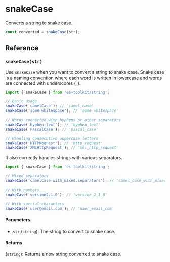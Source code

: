 # snakeCase

Converts a string to snake case.

```typescript
const converted = snakeCase(str);
```

## Reference

### `snakeCase(str)`

Use `snakeCase` when you want to convert a string to snake case. Snake case is a naming convention where each word is written in lowercase and words are connected with underscores (_).

```typescript
import { snakeCase } from 'es-toolkit/string';

// Basic usage
snakeCase('camelCase'); // 'camel_case'
snakeCase('some whitespace'); // 'some_whitespace'

// Words connected with hyphens or other separators
snakeCase('hyphen-text'); // 'hyphen_text'
snakeCase('PascalCase'); // 'pascal_case'

// Handling consecutive uppercase letters
snakeCase('HTTPRequest'); // 'http_request'
snakeCase('XMLHttpRequest'); // 'xml_http_request'
```

It also correctly handles strings with various separators.

```typescript
import { snakeCase } from 'es-toolkit/string';

// Mixed separators
snakeCase('camelCase-with_mixed.separators'); // 'camel_case_with_mixed_separators'

// With numbers
snakeCase('version2.1.0'); // 'version_2_1_0'

// With special characters
snakeCase('user@email.com'); // 'user_email_com'
```

#### Parameters

- `str` (`string`): The string to convert to snake case.

#### Returns

(`string`): Returns a new string converted to snake case.
